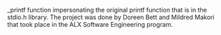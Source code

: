 _printf function impersonating the original printf function that is in the stdio.h library. 
The project was done by Doreen Bett and Mildred Makori that took place in the ALX Software Engineering program.

